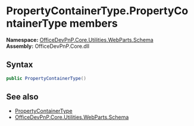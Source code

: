# PropertyContainerType.PropertyContainerType members 
  

**Namespace:** [OfficeDevPnP.Core.Utilities.WebParts.Schema](OfficeDevPnP.Core.Utilities.WebParts.Schema.md)  
**Assembly:** OfficeDevPnP.Core.dll  
## Syntax
```C#
public PropertyContainerType()
```
## See also
- [PropertyContainerType](OfficeDevPnP.Core.Utilities.WebParts.Schema.PropertyContainerType.md)
- [OfficeDevPnP.Core.Utilities.WebParts.Schema](OfficeDevPnP.Core.Utilities.WebParts.Schema.md)
